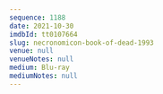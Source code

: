 ```yaml
---
sequence: 1188
date: 2021-10-30
imdbId: tt0107664
slug: necronomicon-book-of-dead-1993
venue: null
venueNotes: null
medium: Blu-ray
mediumNotes: null
---
```

